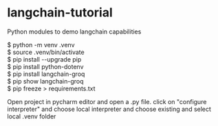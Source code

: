 # langchain-tutorial
Python modules to demo langchain capabilities

$ python -m venv .venv  
$ source .venv/bin/activate  
$ pip install --upgrade pip  
$ pip install python-dotenv  
$ pip install langchain-groq  
$ pip show langchain-groq  
$ pip freeze > requirements.txt  

Open project in pycharm editor and open a .py file. click on
"configure interpreter" and choose local interpreter and choose 
existing and select local .venv folder


